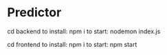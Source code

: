 # Predictor


cd backend
to install: npm i
to start: nodemon index.js


cd frontend
to install: npm i
to start: npm start
